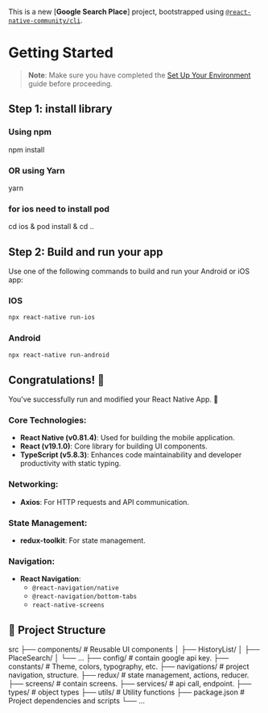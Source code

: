 This is a new [**Google Search Place**] project, bootstrapped using [`@react-native-community/cli`](https://github.com/react-native-community/cli).

# Getting Started

> **Note**: Make sure you have completed the [Set Up Your Environment](https://reactnative.dev/docs/set-up-your-environment) guide before proceeding.

## Step 1: install library

### Using npm

npm install

### OR using Yarn

yarn

### for ios need to install pod

cd ios & pod install & cd ..

## Step 2: Build and run your app

Use one of the following commands to build and run your Android or iOS app:

### IOS

```sh
npx react-native run-ios
```

### Android

```sh
npx react-native run-android
```

## Congratulations! :tada:

You've successfully run and modified your React Native App. :partying_face:

### Core Technologies:

- **React Native (v0.81.4)**: Used for building the mobile application.
- **React (v19.1.0)**: Core library for building UI components.
- **TypeScript (v5.8.3)**: Enhances code maintainability and developer productivity with static typing.

### Networking:

- **Axios**: For HTTP requests and API communication.

### State Management:

- **redux-toolkit**: For state management.

### Navigation:

- **React Navigation**:
  - `@react-navigation/native`
  - `@react-navigation/bottom-tabs`
  - `react-native-screens`



## 📂 Project Structure

src
├── components/         # Reusable UI components
│   ├── HistoryList/
│   ├── PlaceSearch/
│   └── ...
├── config/             # contain google api key.
├── constants/          # Theme, colors, typography, etc.
├── navigations/        # project navigation, structure.
├── redux/              # state management, actions, reducer.
├── screens/            # contain screens.
├── services/           # api call, endpoint.
├── types/              # object types
├── utils/              # Utility functions
├── package.json        # Project dependencies and scripts
└── ...